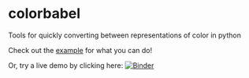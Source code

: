 # colorbabel
Tools for quickly converting between representations of color in python

Check out the [example](https://github.com/choldgraf/colorbabel/blob/master/examples/demo.ipynb) for what you can do!

Or, try a live demo by clicking here:
[![Binder](http://mybinder.org/badge.svg)](http://mybinder.org/repo/choldgraf/colorbabel)
